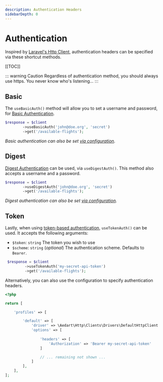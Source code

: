 ```yaml
---
description: Authentication Headers
sidebarDepth: 0
---
```


# Authentication

Inspired by [Laravel's Http Client](https://laravel.com/docs/7.x/http-client#authentication), authentication headers can be specified via these shortcut methods.

[[TOC]]

::: warning Caution
Regardless of authentication method, you should always use https.
You never know who's listening...
:::

## Basic

The `useBasicAuth()` method will allow you to set a username and password, for [Basic Authentication](https://tools.ietf.org/html/rfc7617). 

```php
$response = $client
        ->useBasicAuth('john@doe.org', 'secret')
        ->get('/available-flights');
```

_Basic authentication can also be set [via configuration](http://docs.guzzlephp.org/en/stable/request-options.html#auth)._

## Digest

[Digest Authentication](https://tools.ietf.org/html/rfc7616) can be used, via `useDigestAuth()`.
This method also accepts a username and a password. 

```php
$response = $client
        ->useDigestAuth('john@doe.org', 'secret')
        ->get('/available-flights');
```

_Digest authentication can also be set [via configuration](http://docs.guzzlephp.org/en/stable/request-options.html#auth)._

## Token

Lastly, when using [token-based authentication](https://tools.ietf.org/html/rfc6750), `useTokenAuth()` can be used.
It accepts the following arguments:

- `$token`: `string` The token you wish to use
- `$scheme`: `string` (_optional_) The authentication scheme. Defaults to `Bearer`.

```php
 $response = $client
         ->useTokenAuth('my-secret-api-token')
         ->get('/available-flights');
```

Alternatively, you can also use the configuration to specify authentication headers.

```php
<?php

return [

    'profiles' => [

        'default' => [
            'driver' => \Aedart\Http\Clients\Drivers\DefaultHttpClient::class,
            'options' => [
                
                'headers' => [
                    'Authorization' => 'Bearer my-secret-api-token'
                ]

                // ... remaining not shown ...
            ]
        ],
    ],
];
```
